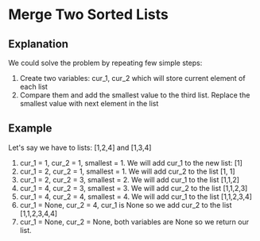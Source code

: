 # Merge Two Sorted Lists
## Explanation
We could solve the problem by repeating few simple steps:
1. Create two variables: cur_1, cur_2 which will store current element of each list
2. Compare them and add the smallest value to the third list. Replace the smallest value with next element in the list
## Example
Let's say we have to lists: [1,2,4] and [1,3,4]
1. cur_1 = 1, cur_2 = 1, smallest = 1. We will add cur_1 to the new list: [1]
2. cur_1 = 2, cur_2 = 1, smallest = 1. We will add cur_2 to the list [1, 1]
3. cur_1 = 2, cur_2 = 3, smallest = 2. We will add cur_1 to the list [1,1,2]
4. cur_1 = 4, cur_2 = 3, smallest = 3. We will add cur_2 to the list [1,1,2,3]
5. cur_1 = 4, cur_2 = 4, smallest = 4. We will add cur_1 to the list [1,1,2,3,4]
6. cur_1 = None, cur_2 = 4, cur_1 is None so we add cur_2 to the list [1,1,2,3,4,4]
7. cur_1 = None, cur_2 = None, both variables are None so we return our list.
